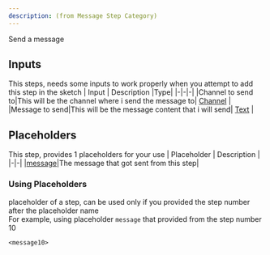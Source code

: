 ```yaml
---
description: (from Message Step Category)
---
```

Send a message

## Inputs
This steps, needs some inputs to work properly when you attempt to add this step in the sketch
| Input      | Description |Type|
|-|-|-|
|Channel to send to|This will be the channel where i send the message to| [ Channel](../inputs/channel.md) |
|Message to send|This will be the message content that i will send| [ Text](../inputs/text.md) |

## Placeholders
This step, provides 1 placeholders for your use
| Placeholder      | Description |
|-|-|
|[message](../placeholders/message.md)|The message that got sent from this step|

### Using Placeholders
placeholder of a step, can be used only if you provided the step number after the placeholder name\
For example, using placeholder `message` that provided from the step number 10
 
```
<message10>
```
